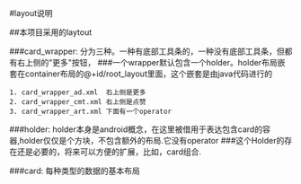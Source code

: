 #layout说明

##本项目采用的laytout

###card_wrapper: 分为三种。一种有底部工具条的，一种没有底部工具条，但都有右上侧的"更多"按钮，
###一个wrapper默认包含一个holder。holder布局嵌套在container布局的@+id/root_layout里面，这个嵌套是由java代码进行的

    1. card_wrapper_ad.xml  右上侧是更多
    2. card_wrapper_cmt.xml 右上侧是点赞
    3. card_wrapper_art.xml 下面有一个operator
    
###holder: holder本身是android概念，在这里被借用于表达包含card的容器,holder仅仅是个方块，不包含额外的布局.它没有operator
###这个Holder的存在还是必要的，将来可以方便的扩展，比如，card组合.


###card: 每种类型的数据的基本布局